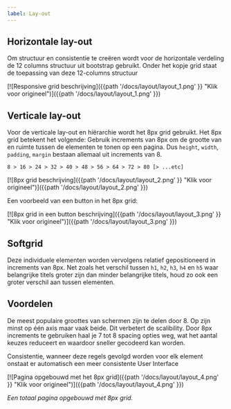 ```yaml
---
label: Lay-out
---
```

## Horizontale lay-out
Om structuur en consistentie te creëren wordt voor de horizontale verdeling de 12 columns structuur uit bootstrap gebruikt. Onder het kopje grid staat de toepassing van deze 12-columns structuur

[![Responsive grid beschrijving]({{path '/docs/layout/layout_1.png' }} "Klik voor origineel")]({{path '/docs/layout/layout_1.png' }})

## Verticale lay-out
Voor de verticale lay-out en hiërarchie wordt het 8px grid gebruikt. Het 8px grid betekent het volgende: Gebruik increments van 8px om de grootte van en ruimte tussen de elementen te tonen op een pagina. Dus `height`, `width`, `padding`, `margin` bestaan allemaal uit increments van 8.

```
8 > 16 > 24 > 32 > 40 > 48 > 56 > 64 > 72 > 80 [> ...etc]
```

[![8px grid beschrijving]({{path '/docs/layout/layout_2.png' }} "Klik voor origineel")]({{path '/docs/layout/layout_2.png' }})

Een voorbeeld van een button in het 8px grid:

[![8px grid in een button beschrijving]({{path '/docs/layout/layout_3.png' }} "Klik voor origineel")]({{path '/docs/layout/layout_3.png' }})

## Softgrid
Deze individuele elementen worden vervolgens relatief gepositioneerd in increments van 8px. Net zoals het verschil tussen `h1`, `h2`, `h3`, `h4` en `h5` waar belangrijke titels groter zijn dan minder belangrijke titels, houd zo ook een groter verschil aan tussen elementen.

## Voordelen
De meest populaire groottes van schermen zijn te delen door 8. Op zijn minst op één axis maar vaak beide. Dit verbetert de scalibility. Door 8px increments te gebruiken haal je 7 tot 8 spacing opties weg, wat het aantal keuzes reduceert en waardoor sneller gecodeerd kan worden.

Consistentie, wanneer deze regels gevolgd worden voor elk element onstaat er automatisch een meer consistente User Interface

[![Pagina opgebouwd met het 8px grid]({{path '/docs/layout/layout_4.png' }} "Klik voor origineel")]({{path '/docs/layout/layout_4.png' }})

*Een totaal pagina opgebouwd met 8px grid.*